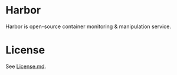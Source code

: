 # Harbor

Harbor is open-source container monitoring & manipulation service.

# License

See [License.md](/LICENSE.md).
